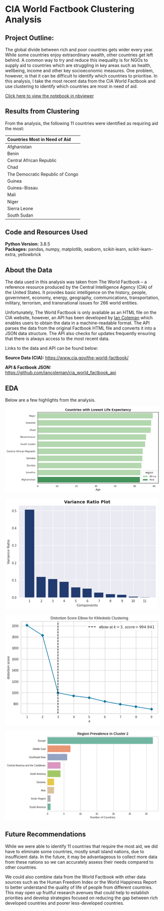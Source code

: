 # CIA World Factbook Clustering Analysis

## Project Outline: 

The global divide between rich and poor countries gets wider every year. While some countries enjoy extraordinary wealth, other countries get left behind. A common way to try and reduce this inequality is for NGOs to supply aid to countries which are struggling in key areas such as health, wellbeing, income and other key socioeconomic measures. One problem, however, is that it can be difficult to identify which countries to prioritise. In this analysis, I take the most recent data from the CIA World Factbook and use clustering to identify which countries are most in need of aid.

[Click here to view the notebook in nbviewer](https://nbviewer.jupyter.org/github/dan-grant-hunter/CIA_World_Factbook/blob/main/cia_world_factbook_clustering_analysis.ipynb)

## Results from Clustering

From the analysis, the following 11 countries were identified as requiring aid the most:

| Countries Most in Need of Aid |
| :- |
| Afghanistan |
| Benin |
| Central African Republic |
| Chad |
| The Democratic Republic of Congo |
| Guinea |
| Guinea-Bissau |
| Mali |
| Niger |
| Sierra Leone |
| South Sudan |


## Code and Resources Used 
**Python Version:** 3.8.5  
**Packages:** pandas, numpy, matplotlib, seaborn, scikit-learn, scikit-learn-extra, yellowbrick

## About the Data

The data used in this analysis was taken from The World Factbook &ndash; a reference resource produced by the Central Intelligence Agency (CIA) of the United States. It provides basic intelligence on the history, people, government, economy, energy, geography, communications, transportation, military, terrorism, and transnational issues for 266 world entities.

Unfortunately, The World Factbook is only available as an HTML file on the CIA website, however, an API has been developed by [Ian Coleman](https://github.com/iancoleman) which enables users to obtain the data in a machine-readable format. The API parses the data from the original Factbook HTML file and converts it into a JSON data structure. The API also checks for updates frequently ensuring that there is always access to the most recent data.

Links to the data and API can be found below:

**Source Data (CIA):** https://www.cia.gov/the-world-factbook/

**API & Factbook JSON:** https://github.com/iancoleman/cia_world_factbook_api

## EDA

Below are a few highlights from the analysis. 

![alt text](images/CIAWF_lowest_le.png "Lowest Llife Expectancy")  

![alt text](images/CIAWF_PCA.png "Variance Ration Plot") 

![alt text](images/CIAWF_elbow.png "Elbow Method") 

![alt text](images/CIAWF_region2.png "Cluster 2 Regions") 

## Future Recommendations

While we were able to identify 11 countries that require the most aid, we did have to eliminate some countries, mostly small island nations, due to insufficient data. In the future, it may be advantageous to collect more data from these nations so we can accurately assess their needs compared to other countries. 

We could also combine data from the World Factbook with other data sources such as the Human Freedom Index or the World Happiness Report to better understand the quality of life of people from different countries. This may open up fruitful research avenues that could help to establish priorities and develop strategies focused on reducing the gap between rich developed countries and poorer less-developed countries.
